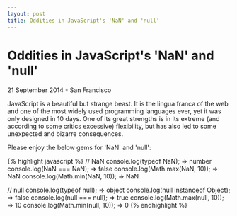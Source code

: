 ```yaml
---
layout: post
title: Oddities in JavaScript's 'NaN' and 'null'
---
```


# Oddities in JavaScript's 'NaN' and 'null'

<p class="meta">21 September 2014 - San Francisco</p>

JavaScript is a beautiful but strange beast. It is the lingua franca of the web and one of the most widely used programming languages ever, yet it was only designed in 10 days. One of its great strengths is in its extreme (and according to some critics excessive) flexibility, but has also led to some unexpected and bizarre consequences.

Please enjoy the below gems for 'NaN' and 'null':

{% highlight javascript %}
// NaN
console.log(typeof NaN);
=> number
console.log(NaN === NaN);
=> false
console.log(Math.max(NaN, 10));
=> NaN
console.log(Math.min(NaN, 10));
=> NaN


// null
console.log(typeof null);
=> object
console.log(null instanceof Object);
=> false
console.log(null === null);
=> true
console.log(Math.max(null, 10));
=> 10
console.log(Math.min(null, 10));
=> 0
{% endhighlight %}
<br>